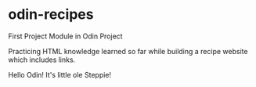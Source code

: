 # odin-recipes

First Project Module in Odin Project

Practicing HTML knowledge learned so far while building a recipe website which includes links.

Hello Odin! 
It's little ole Steppie!